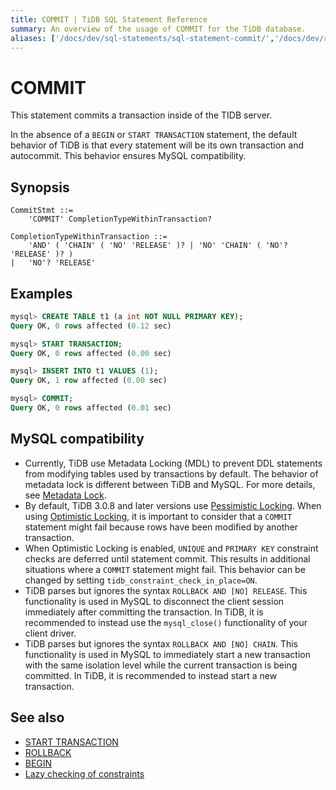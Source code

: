 ```yaml
---
title: COMMIT | TiDB SQL Statement Reference
summary: An overview of the usage of COMMIT for the TiDB database.
aliases: ['/docs/dev/sql-statements/sql-statement-commit/','/docs/dev/reference/sql/statements/commit/']
---
```


# COMMIT

This statement commits a transaction inside of the TIDB server.

In the absence of a `BEGIN` or `START TRANSACTION` statement, the default behavior of TiDB is that every statement will be its own transaction and autocommit. This behavior ensures MySQL compatibility.

## Synopsis

```ebnf+diagram
CommitStmt ::=
    'COMMIT' CompletionTypeWithinTransaction?

CompletionTypeWithinTransaction ::=
    'AND' ( 'CHAIN' ( 'NO' 'RELEASE' )? | 'NO' 'CHAIN' ( 'NO'? 'RELEASE' )? )
|   'NO'? 'RELEASE'
```

## Examples

```sql
mysql> CREATE TABLE t1 (a int NOT NULL PRIMARY KEY);
Query OK, 0 rows affected (0.12 sec)

mysql> START TRANSACTION;
Query OK, 0 rows affected (0.00 sec)

mysql> INSERT INTO t1 VALUES (1);
Query OK, 1 row affected (0.00 sec)

mysql> COMMIT;
Query OK, 0 rows affected (0.01 sec)
```

## MySQL compatibility

* Currently, TiDB use Metadata Locking (MDL) to prevent DDL statements from modifying tables used by transactions by default. The behavior of metadata lock is different between TiDB and MySQL. For more details, see [Metadata Lock](/metadata-lock.md).
* By default, TiDB 3.0.8 and later versions use [Pessimistic Locking](/pessimistic-transaction.md). When using [Optimistic Locking](/optimistic-transaction.md), it is important to consider that a `COMMIT` statement might fail because rows have been modified by another transaction.
* When Optimistic Locking is enabled, `UNIQUE` and `PRIMARY KEY` constraint checks are deferred until statement commit. This results in additional situations where a `COMMIT` statement might fail. This behavior can be changed by setting `tidb_constraint_check_in_place=ON`.
* TiDB parses but ignores the syntax `ROLLBACK AND [NO] RELEASE`. This functionality is used in MySQL to disconnect the client session immediately after committing the transaction. In TiDB, it is recommended to instead use the `mysql_close()` functionality of your client driver.
* TiDB parses but ignores the syntax `ROLLBACK AND [NO] CHAIN`. This functionality is used in MySQL to immediately start a new transaction with the same isolation level while the current transaction is being committed. In TiDB, it is recommended to instead start a new transaction.

## See also

* [START TRANSACTION](/sql-statements/sql-statement-start-transaction.md)
* [ROLLBACK](/sql-statements/sql-statement-rollback.md)
* [BEGIN](/sql-statements/sql-statement-begin.md)
* [Lazy checking of constraints](/transaction-overview.md#lazy-check-of-constraints)
